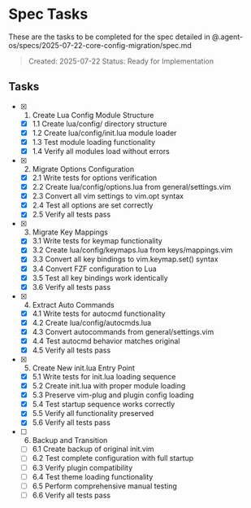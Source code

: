 # Spec Tasks

These are the tasks to be completed for the spec detailed in @.agent-os/specs/2025-07-22-core-config-migration/spec.md

> Created: 2025-07-22
> Status: Ready for Implementation

## Tasks

- [x] 1. Create Lua Config Module Structure
  - [x] 1.1 Create lua/config/ directory structure
  - [x] 1.2 Create lua/config/init.lua module loader
  - [x] 1.3 Test module loading functionality
  - [x] 1.4 Verify all modules load without errors

- [x] 2. Migrate Options Configuration
  - [x] 2.1 Write tests for options verification
  - [x] 2.2 Create lua/config/options.lua from general/settings.vim
  - [x] 2.3 Convert all vim settings to vim.opt syntax
  - [x] 2.4 Test all options are set correctly
  - [x] 2.5 Verify all tests pass

- [x] 3. Migrate Key Mappings
  - [x] 3.1 Write tests for keymap functionality
  - [x] 3.2 Create lua/config/keymaps.lua from keys/mappings.vim
  - [x] 3.3 Convert all key bindings to vim.keymap.set() syntax
  - [x] 3.4 Convert FZF configuration to Lua
  - [x] 3.5 Test all key bindings work identically
  - [x] 3.6 Verify all tests pass

- [x] 4. Extract Auto Commands
  - [x] 4.1 Write tests for autocmd functionality
  - [x] 4.2 Create lua/config/autocmds.lua
  - [x] 4.3 Convert autocommands from general/settings.vim
  - [x] 4.4 Test autocmd behavior matches original
  - [x] 4.5 Verify all tests pass

- [x] 5. Create New init.lua Entry Point
  - [x] 5.1 Write tests for init.lua loading sequence
  - [x] 5.2 Create init.lua with proper module loading
  - [x] 5.3 Preserve vim-plug and plugin config loading
  - [x] 5.4 Test startup sequence works correctly
  - [x] 5.5 Verify all functionality preserved
  - [x] 5.6 Verify all tests pass

- [ ] 6. Backup and Transition
  - [ ] 6.1 Create backup of original init.vim
  - [ ] 6.2 Test complete configuration with full startup
  - [ ] 6.3 Verify plugin compatibility
  - [ ] 6.4 Test theme loading functionality
  - [ ] 6.5 Perform comprehensive manual testing
  - [ ] 6.6 Verify all tests pass